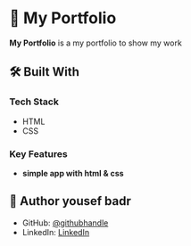 # 📖 My Portfolio <a name="about-project"></a>

**My Portfolio** is a my portfolio to show my work

## 🛠 Built With <a name="built-with"></a>

### Tech Stack <a name="tech-stack"></a>

<ul>
<li>HTML</li>
<li>CSS</li>
</ul>

<!-- Features -->

### Key Features <a name="key-features"></a>

- **simple app with html & css**

## 👥 Author <a name="authors">yousef badr</a>

- GitHub: [@githubhandle](https://github.com/ybadr99)
- LinkedIn: [LinkedIn](https://linkedin.com/in/yousef-mohamed-badr)
